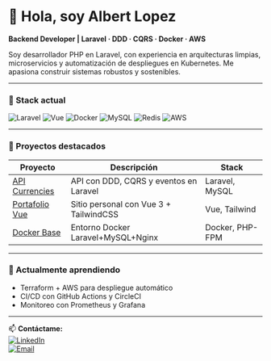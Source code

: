# 👋 Hola, soy Albert Lopez  
**Backend Developer | Laravel · DDD · CQRS · Docker · AWS**

Soy desarrollador PHP en Laravel, con experiencia en arquitecturas limpias, microservicios y automatización de despliegues en Kubernetes. Me apasiona construir sistemas robustos y sostenibles.

---

### 🚀 Stack actual
![Laravel](https://img.shields.io/badge/Laravel-FF2D20?style=for-the-badge&logo=laravel&logoColor=white)
![Vue](https://img.shields.io/badge/Vue-35495E?style=for-the-badge&logo=vuedotjs&logoColor=4FC08D)
![Docker](https://img.shields.io/badge/Docker-2496ED?style=for-the-badge&logo=docker&logoColor=white)
![MySQL](https://img.shields.io/badge/MySQL-00758F?style=for-the-badge&logo=mysql&logoColor=white)
![Redis](https://img.shields.io/badge/Redis-DC382D?style=for-the-badge&logo=redis&logoColor=white)
![AWS](https://img.shields.io/badge/AWS-232F3E?style=for-the-badge&logo=amazonaws&logoColor=FF9900)

---

### 🧩 Proyectos destacados
| Proyecto | Descripción | Stack |
|-----------|--------------|--------|
| [API Currencies](https://github.com/alopez1981/api-currencies) | API con DDD, CQRS y eventos en Laravel | Laravel, MySQL |
| [Portafolio Vue](https://alopez1981.github.io/) | Sitio personal con Vue 3 + TailwindCSS | Vue, Tailwind |
| [Docker Base](https://github.com/alopez1981/docker) | Entorno Docker Laravel+MySQL+Nginx | Docker, PHP-FPM |

---

### 🧠 Actualmente aprendiendo
- Terraform + AWS para despliegue automático  
- CI/CD con GitHub Actions y CircleCI  
- Monitoreo con Prometheus y Grafana  

---

📫 **Contáctame:**  
[![LinkedIn](https://img.shields.io/badge/LinkedIn-Albert_Lopez-blue?style=flat-square&logo=linkedin)](https://linkedin.com/in/alopez1981)  
[![Email](https://img.shields.io/badge/alopez1981@gmail.com-grey?style=flat-square&logo=gmail)](mailto:alopez1981@gmail.com)
